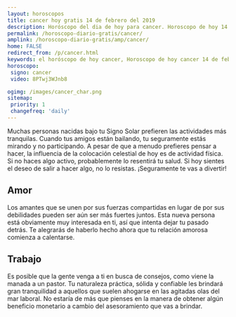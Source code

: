 ```yaml
---
layout: horoscopos
title: cancer hoy gratis 14 de febrero del 2019 
description: Horóscopo del dia de hoy para cancer. Horoscopo de hoy 14 de febrero del 2019. Las predicciones de amor, trabajo, vida personal gratis.
permalink: /horoscopo-diario-gratis/cancer/
amplink: /horoscopo-diario-gratis/amp/cancer/
home: FALSE
redirect_from: /p/cancer.html
keywords: el horóscopo de hoy cancer, Horoscopo de hoy cancer 14 de febrero del 2019,horóscopo del día,horoscopo del dia de hoy,horoscopo de hoy,horoscopo de hoy cancer,cancer hoy,signos zodiacales,horóscopo de hoy,horoscopos de hoy,horoscopo cancer hoy,horoscopo de cancer de hoy,horóscopo de hoy cancer,horoscopos,cancer de hoy,los horoscopos de hoy,cancer de hoy,cancer 14 de febrero del 2019,signos zodiacales 2019, el horoscopo de hoy
horoscopo:
 signo: cancer
 video: 8PTwj3WJnb8

ogimg: /images/cancer_char.png
sitemap:
 priority: 1
 changefreq: 'daily'
---
```



Muchas personas nacidas bajo tu Signo Solar prefieren las actividades más tranquilas. Cuando tus amigos están bailando, tu seguramente estás mirando y no participando. A pesar de que a menudo prefieres pensar a hacer, la influencia de la colocación celestial de hoy es de actividad física. Si no haces algo activo, probablemente lo resentirá tu salud. Si hoy sientes el deseo de salir a hacer algo, no lo resistas. ¡Seguramente te vas a divertir!

## Amor

Los amantes que se unen por sus fuerzas compartidas en lugar de por sus debilidades pueden ser aún ser más fuertes juntos. Esta nueva persona está obviamente muy interesada en ti, así que intenta dejar tu pasado detrás. Te alegrarás de haberlo hecho ahora que tu relación amorosa comienza a calentarse.

## Trabajo

Es posible que la gente venga a ti en busca de consejos, como viene la manada a un pastor. Tu naturaleza práctica, sólida y confiable les brindará gran tranquilidad a aquellos que suelen ahogarse en las agitadas olas del mar laboral. No estaría de más que pienses en la manera de obtener algún beneficio monetario a cambio del asesoramiento que vas a brindar.